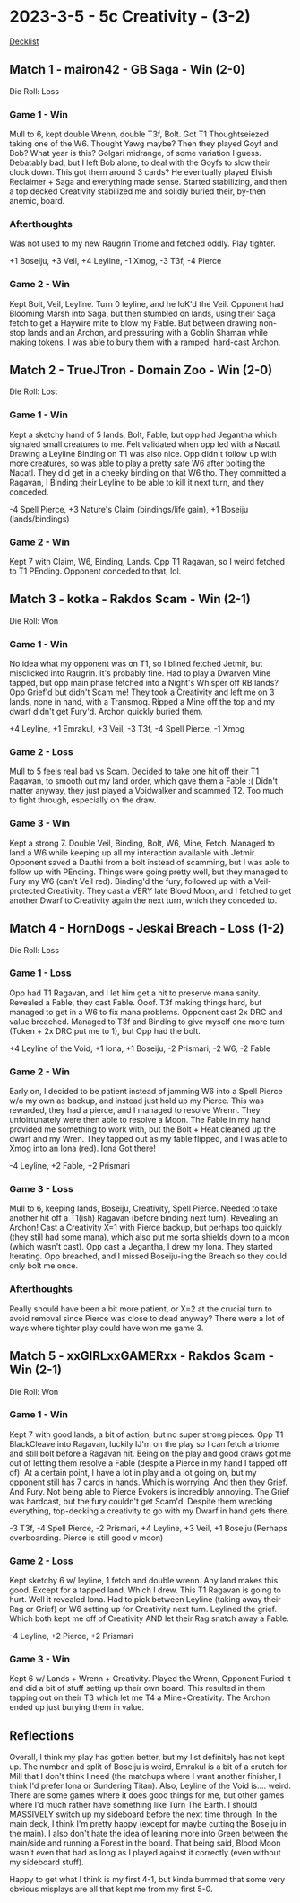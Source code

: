 # 2023-3-5 - 5c Creativity - (3-2)

[Decklist](https://www.mtggoldfish.com/deck/5459779)

## Match 1 - mairon42 - GB Saga - Win (2-0)

Die Roll: Loss

### Game 1 - Win

Mull to 6, kept double Wrenn, double T3f, Bolt. Got T1 Thoughtseiezed taking one of the W6. Thought Yawg maybe? Then they played Goyf and Bob? What year is this? Golgari midrange, of some variation I guess. Debatably bad, but I left Bob alone, to deal with the Goyfs to slow their clock down. This got them around 3 cards? He eventually played Elvish Reclaimer + Saga and everything made sense. Started stabilizing, and then a top decked Creativity stabilized me and solidly buried their, by-then anemic, board.

### Afterthoughts

Was not used to my new Raugrin Triome and fetched oddly. Play tighter.

+1 Boseiju, +3 Veil, +4 Leyline, -1 Xmog, -3 T3f, -4 Pierce

### Game 2 - Win

Kept Bolt, Veil, Leyline. Turn 0 leyline, and he IoK'd the Veil. Opponent had Blooming Marsh into Saga, but then stumbled on lands, using their Saga fetch to get a Haywire mite to blow my Fable. But between drawing non-stop lands and an Archon, and pressuring with a Goblin Shaman while making tokens, I was able to bury them with a ramped, hard-cast Archon.

## Match 2 - TrueJTron - Domain Zoo - Win (2-0)

Die Roll: Lost

### Game 1 - Win

Kept a sketchy hand of 5 lands, Bolt, Fable, but opp had Jegantha which signaled small creatures to me. Felt validated when opp led with a Nacatl. Drawing a Leyline Binding on T1 was also nice. Opp didn't follow up with more creatures, so was able to play a pretty safe W6 after bolting the Nacatl. They did get in a cheeky binding on that W6 tho. They committed a Ragavan, I Binding their Leyline to be able to kill it next turn, and they conceded.

-4 Spell Pierce, +3 Nature's Claim (bindings/life gain), +1 Boseiju (lands/bindings)

### Game 2 - Win

Kept 7 with Claim, W6, Binding, Lands. Opp T1 Ragavan, so I weird fetched to T1 PEnding. Opponent conceded to that, lol.

## Match 3 - kotka - Rakdos Scam - Win (2-1)

Die Roll: Won

### Game 1 - Win

No idea what my opponent was on T1, so I blined fetched Jetmir, but misclicked into Raugrin. It's probably fine. Had to play a Dwarven Mine tapped, but opp main phase fetched into a Night's Whisper off RB lands? Opp Grief'd but didn't Scam me! They took a Creativity and left me on 3 lands, none in hand, with a Transmog. Ripped a Mine off the top and my dwarf didn't get Fury'd. Archon quickly buried them.

+4 Leyline, +1 Emrakul, +3 Veil, -3 T3f, -4 Spell Pierce, -1 Xmog

### Game 2 - Loss

Mull to 5 feels real bad vs Scam. Decided to take one hit off their T1 Ragavan, to smooth out my land order, which gave them a Fable :( Didn't matter anyway, they just played a Voidwalker and scammed T2. Too much to fight through, especially on the draw.

### Game 3 - Win

Kept a strong 7. Double Veil, Binding, Bolt, W6, Mine, Fetch. Managed to land a W6 while keeping up all my interaction available with Jetmir. Opponent saved a Dauthi from a bolt instead of scamming, but I was able to follow up with PEnding. Things were going pretty well, but they managed to Fury my W6 (can't Veil red). Binding'd the fury, followed up with a Veil-protected Creativity. They cast a VERY late Blood Moon, and I fetched to get another Dwarf to Creativity again the next turn, which they conceded to.

## Match 4 - HornDogs - Jeskai Breach - Loss (1-2)

Die Roll: Loss

### Game 1 - Loss

Opp had T1 Ragavan, and I let him get a hit to preserve mana sanity. Revealed a Fable, they cast Fable. Ooof. T3f making things hard, but managed to get in a W6 to fix mana problems. Opponent cast 2x DRC and value breached. Managed to T3f and Binding to give myself one more turn (Token + 2x DRC put me to 1), but Opp had the bolt.

+4 Leyline of the Void, +1 Iona, +1 Boseiju, -2 Prismari, -2 W6, -2 Fable

### Game 2 - Win

Early on, I decided to be patient instead of jamming W6 into a Spell Pierce w/o my own as backup, and instead just hold up my Pierce. This was rewarded, they had a pierce, and I managed to resolve Wrenn. They unfoirtunately were then able to resolve a Moon. The Fable in my hand provided me something to work with, but the Bolt + Heat cleaned up the dwarf and my Wren. They tapped out as my fable flipped, and I was able to Xmog into an Iona (red). Iona Got there!

-4 Leyline, +2 Fable, +2 Prismari

### Game 3 - Loss

Mull to 6, keeping lands, Boseiju, Creativity, Spell Pierce. Needed to take another hit off a T1(ish) Ragavan (before binding next turn). Revealing an Archon! Cast a Creativity X=1 with Pierce backup, but perhaps too quickly (they still had some mana), which also put me sorta shields down to a moon (which wasn't cast). Opp cast a Jegantha, I drew my Iona. They started Iterating. Opp breached, and I missed Boseiju-ing the Breach so they could only bolt me once.

### Afterthoughts

Really should have been a bit more patient, or X=2 at the crucial turn to avoid removal since Pierce was close to dead anyway? There were a lot of ways where tighter play could have won me game 3.

## Match 5 - xxGIRLxxGAMERxx - Rakdos Scam - Win (2-1)

Die Roll: Won

### Game 1 - Win

Kept 7 with good lands, a bit of action, but no super strong pieces. Opp T1 BlackCleave into Ragavan, luckily IJ'm on the play so I can fetch a triome and still bolt before a Ragavan hit. Being on the play and good draws got me out of letting them resolve a Fable (despite a Pierce in my hand I tapped off of). At a certain point, I have a lot in play and a lot going on, but my opponent still has 7 cards in hands. Which is worrying. And then they Grief. And Fury. Not being able to Pierce Evokers is incredibly annoying. The Grief was hardcast, but the fury couldn't get Scam'd. Despite them wrecking everything, top-decking a creativity to go with my Dwarf in hand gets there.

-3 T3f, -4 Spell Pierce, -2 Prismari, +4 Leyline, +3 Veil, +1 Boseiju (Perhaps overboarding. Pierce is still good v moon)

### Game 2 - Loss

Kept sketchy 6 w/ leyline, 1 fetch and double wrenn. Any land makes this good. Except for a tapped land. Which I drew. This T1 Ragavan is going to hurt. Well it revealed Iona. Had to pick between Leyline (taking away their Rag or Grief) or W6 setting up for Creativity next turn. Leylined the grief. Which both kept me off of Creativity AND let their Rag snatch away a Fable.

-4 Leyline, +2 Pierce, +2 Prismari

### Game 3 - Win

Kept 6 w/ Lands + Wrenn + Creativity. Played the Wrenn, Opponent Furied it and did a bit of stuff setting up their own board. This resulted in them tapping out on their T3 which let me T4 a Mine+Creativity. The Archon ended up just burying them in value.

## Reflections

Overall, I think my play has gotten better, but my list definitely has not kept up. The number and split of Boseiju is weird, Emrakul is a bit of a crutch for Mill that I don't think I need (the matchups where I want another finisher, I think I'd prefer Iona or Sundering Titan). Also, Leyline of the Void is.... weird. There are some games where it does good things for me, but other games where I'd much rather have something like Turn The Earth. I should MASSIVELY switch up my sideboard before the next time through. In the main deck, I think I'm pretty happy (except for maybe cutting the Boseiju in the main). I also don't hate the idea of leaning more into Green between the main/side and running a Forest in the board. That being said, Blood Moon wasn't even that bad as long as I played against it correctly (even without my sideboard stuff).

Happy to get what I think is my first 4-1, but kinda bummed that some very obvious misplays are all that kept me from my first 5-0.
